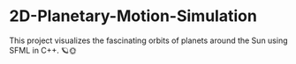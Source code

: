# 2D-Planetary-Motion-Simulation
This project visualizes the fascinating orbits of planets around the Sun using SFML in C++. 🪐🌞
